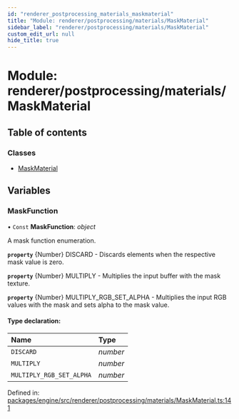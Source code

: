 ```yaml
---
id: "renderer_postprocessing_materials_maskmaterial"
title: "Module: renderer/postprocessing/materials/MaskMaterial"
sidebar_label: "renderer/postprocessing/materials/MaskMaterial"
custom_edit_url: null
hide_title: true
---
```


# Module: renderer/postprocessing/materials/MaskMaterial

## Table of contents

### Classes

- [MaskMaterial](../classes/renderer_postprocessing_materials_maskmaterial.maskmaterial.md)

## Variables

### MaskFunction

• `Const` **MaskFunction**: *object*

A mask function enumeration.

**`property`** {Number} DISCARD - Discards elements when the respective mask value is zero.

**`property`** {Number} MULTIPLY - Multiplies the input buffer with the mask texture.

**`property`** {Number} MULTIPLY_RGB_SET_ALPHA - Multiplies the input RGB values with the mask and sets alpha to the mask value.

#### Type declaration:

Name | Type |
:------ | :------ |
`DISCARD` | *number* |
`MULTIPLY` | *number* |
`MULTIPLY_RGB_SET_ALPHA` | *number* |

Defined in: [packages/engine/src/renderer/postprocessing/materials/MaskMaterial.ts:141](https://github.com/xr3ngine/xr3ngine/blob/716a06460/packages/engine/src/renderer/postprocessing/materials/MaskMaterial.ts#L141)
